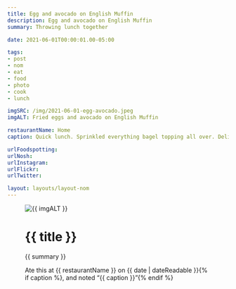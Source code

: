 ```yaml
---
title: Egg and avocado on English Muffin
description: Egg and avocado on English Muffin
summary: Throwing lunch together

date: 2021-06-01T00:00:01.00-05:00

tags:
- post
- nom
- eat
- food
- photo
- cook
- lunch

imgSRC: /img/2021-06-01-egg-avocado.jpeg
imgALT: Fried eggs and avocado on English Muffin

restaurantName: Home
caption: Quick lunch. Sprinkled everything bagel topping all over. Delicious.

urlFoodspotting: 
urlNosh: 
urlInstagram: 
urlFlickr:
urlTwitter: 

layout: layouts/layout-nom
---
```

<figure class="nom">
	<img class="u-photo img-border" src="{{ imgSRC }}" alt="{{ imgALT }}">
	<figcaption>
		<h1 class="title p-name">{{ title }}</h1>
		<p class="summary">{{ summary }}</p>
		<p>Ate this at {{ restaurantName }} on <time class="dt-published" datetime="{{ date | dateIso }}">{{ date | dateReadable }}</time>{% if caption %}, and noted <q class="caption">{{ caption }}</q>{% endif %}
	</figcaption>
</figure>